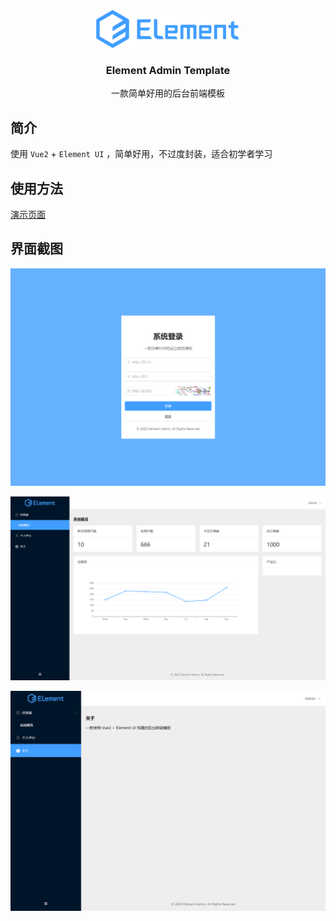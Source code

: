 <div align="center">
  <img src="docs/assets/images/logo.svg" alt="Logo" height="60">
  <h3 align="center">Element Admin Template</h3>
  <p align="center">
    一款简单好用的后台前端模板
  </p>
</div>

## 简介

使用 `Vue2` + `Element UI` ，简单好用，不过度封装，适合初学者学习

## 使用方法

[演示页面](https://ion1ze.github.io/element-admin-template/)

## 界面截图

![登录页面](./docs/assets/images/screenshot-page-login.png)

![仪表盘系统概况页面](./docs/assets/images/screenshot-page-dashboard-overview.png)

![关于页面](./docs/assets/images/screenshot-page-about.png)